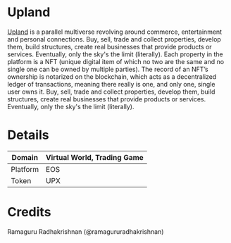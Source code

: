 # Upland

[Upland](https://www.upland.me/) is a parallel multiverse revolving around commerce, entertainment and personal connections. Buy, sell, trade and collect properties, develop them, build structures, create real businesses that provide products or services. Eventually, only the sky's the limit (literally). 
Each property in the platform is a NFT (unique digital item of which no two are the same and no single one can be owned by multiple parties). The record of an NFT’s ownership is notarized on the blockchain, which acts as a decentralized ledger of transactions, meaning there really is one, and only one, single user owns it. 
Buy, sell, trade and collect properties, develop them, build structures, create real businesses that provide products or services. Eventually, only the sky's the limit (literally). 

# Details

| Domain | Virtual World, Trading Game | 
|---|---|
| Platform | EOS | 
| Token | UPX | 

# Credits
Ramaguru Radhakrishnan (@ramagururadhakrishnan)





